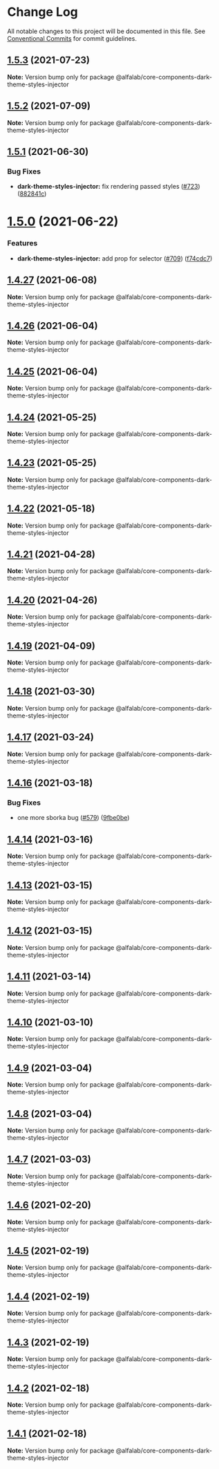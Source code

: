# Change Log

All notable changes to this project will be documented in this file.
See [Conventional Commits](https://conventionalcommits.org) for commit guidelines.

## [1.5.3](https://github.com/alfa-laboratory/core-components/compare/@alfalab/core-components-dark-theme-styles-injector@1.5.2...@alfalab/core-components-dark-theme-styles-injector@1.5.3) (2021-07-23)

**Note:** Version bump only for package @alfalab/core-components-dark-theme-styles-injector





## [1.5.2](https://github.com/alfa-laboratory/core-components/compare/@alfalab/core-components-dark-theme-styles-injector@1.5.1...@alfalab/core-components-dark-theme-styles-injector@1.5.2) (2021-07-09)

**Note:** Version bump only for package @alfalab/core-components-dark-theme-styles-injector





## [1.5.1](https://github.com/alfa-laboratory/core-components/compare/@alfalab/core-components-dark-theme-styles-injector@1.5.0...@alfalab/core-components-dark-theme-styles-injector@1.5.1) (2021-06-30)


### Bug Fixes

* **dark-theme-styles-injector:** fix rendering passed styles ([#723](https://github.com/alfa-laboratory/core-components/issues/723)) ([882841c](https://github.com/alfa-laboratory/core-components/commit/882841c1c43d5570652ab3fcc199958060b92c57))





# [1.5.0](https://github.com/alfa-laboratory/core-components/compare/@alfalab/core-components-dark-theme-styles-injector@1.4.27...@alfalab/core-components-dark-theme-styles-injector@1.5.0) (2021-06-22)


### Features

* **dark-theme-styles-injector:** add prop for selector ([#709](https://github.com/alfa-laboratory/core-components/issues/709)) ([f74cdc7](https://github.com/alfa-laboratory/core-components/commit/f74cdc7b312321fcb111f1c64f21714ee403e513))





## [1.4.27](https://github.com/alfa-laboratory/core-components/compare/@alfalab/core-components-dark-theme-styles-injector@1.4.26...@alfalab/core-components-dark-theme-styles-injector@1.4.27) (2021-06-08)

**Note:** Version bump only for package @alfalab/core-components-dark-theme-styles-injector





## [1.4.26](https://github.com/alfa-laboratory/core-components/compare/@alfalab/core-components-dark-theme-styles-injector@1.4.25...@alfalab/core-components-dark-theme-styles-injector@1.4.26) (2021-06-04)

**Note:** Version bump only for package @alfalab/core-components-dark-theme-styles-injector





## [1.4.25](https://github.com/alfa-laboratory/core-components/compare/@alfalab/core-components-dark-theme-styles-injector@1.4.24...@alfalab/core-components-dark-theme-styles-injector@1.4.25) (2021-06-04)

**Note:** Version bump only for package @alfalab/core-components-dark-theme-styles-injector





## [1.4.24](https://github.com/alfa-laboratory/core-components/compare/@alfalab/core-components-dark-theme-styles-injector@1.4.23...@alfalab/core-components-dark-theme-styles-injector@1.4.24) (2021-05-25)

**Note:** Version bump only for package @alfalab/core-components-dark-theme-styles-injector





## [1.4.23](https://github.com/alfa-laboratory/core-components/compare/@alfalab/core-components-dark-theme-styles-injector@1.4.22...@alfalab/core-components-dark-theme-styles-injector@1.4.23) (2021-05-25)

**Note:** Version bump only for package @alfalab/core-components-dark-theme-styles-injector





## [1.4.22](https://github.com/alfa-laboratory/core-components/compare/@alfalab/core-components-dark-theme-styles-injector@1.4.21...@alfalab/core-components-dark-theme-styles-injector@1.4.22) (2021-05-18)

**Note:** Version bump only for package @alfalab/core-components-dark-theme-styles-injector





## [1.4.21](https://github.com/alfa-laboratory/core-components/compare/@alfalab/core-components-dark-theme-styles-injector@1.4.20...@alfalab/core-components-dark-theme-styles-injector@1.4.21) (2021-04-28)

**Note:** Version bump only for package @alfalab/core-components-dark-theme-styles-injector





## [1.4.20](https://github.com/alfa-laboratory/core-components/compare/@alfalab/core-components-dark-theme-styles-injector@1.4.19...@alfalab/core-components-dark-theme-styles-injector@1.4.20) (2021-04-26)

**Note:** Version bump only for package @alfalab/core-components-dark-theme-styles-injector





## [1.4.19](https://github.com/alfa-laboratory/core-components/compare/@alfalab/core-components-dark-theme-styles-injector@1.4.18...@alfalab/core-components-dark-theme-styles-injector@1.4.19) (2021-04-09)

**Note:** Version bump only for package @alfalab/core-components-dark-theme-styles-injector





## [1.4.18](https://github.com/alfa-laboratory/core-components/compare/@alfalab/core-components-dark-theme-styles-injector@1.4.17...@alfalab/core-components-dark-theme-styles-injector@1.4.18) (2021-03-30)

**Note:** Version bump only for package @alfalab/core-components-dark-theme-styles-injector





## [1.4.17](https://github.com/alfa-laboratory/core-components/compare/@alfalab/core-components-dark-theme-styles-injector@1.4.16...@alfalab/core-components-dark-theme-styles-injector@1.4.17) (2021-03-24)

**Note:** Version bump only for package @alfalab/core-components-dark-theme-styles-injector





## [1.4.16](https://github.com/alfa-laboratory/core-components/compare/@alfalab/core-components-dark-theme-styles-injector@1.4.14...@alfalab/core-components-dark-theme-styles-injector@1.4.16) (2021-03-18)


### Bug Fixes

* one more sborka bug ([#579](https://github.com/alfa-laboratory/core-components/issues/579)) ([9fbe0be](https://github.com/alfa-laboratory/core-components/commit/9fbe0beca56ec5971de78b3f6cda25305b260efc))





## [1.4.14](https://github.com/alfa-laboratory/core-components/compare/@alfalab/core-components-dark-theme-styles-injector@1.4.13...@alfalab/core-components-dark-theme-styles-injector@1.4.14) (2021-03-16)

**Note:** Version bump only for package @alfalab/core-components-dark-theme-styles-injector





## [1.4.13](https://github.com/alfa-laboratory/core-components/compare/@alfalab/core-components-dark-theme-styles-injector@1.4.12...@alfalab/core-components-dark-theme-styles-injector@1.4.13) (2021-03-15)

**Note:** Version bump only for package @alfalab/core-components-dark-theme-styles-injector





## [1.4.12](https://github.com/alfa-laboratory/core-components/compare/@alfalab/core-components-dark-theme-styles-injector@1.4.11...@alfalab/core-components-dark-theme-styles-injector@1.4.12) (2021-03-15)

**Note:** Version bump only for package @alfalab/core-components-dark-theme-styles-injector





## [1.4.11](https://github.com/alfa-laboratory/core-components/compare/@alfalab/core-components-dark-theme-styles-injector@1.4.10...@alfalab/core-components-dark-theme-styles-injector@1.4.11) (2021-03-14)

**Note:** Version bump only for package @alfalab/core-components-dark-theme-styles-injector





## [1.4.10](https://github.com/alfa-laboratory/core-components/compare/@alfalab/core-components-dark-theme-styles-injector@1.4.9...@alfalab/core-components-dark-theme-styles-injector@1.4.10) (2021-03-10)

**Note:** Version bump only for package @alfalab/core-components-dark-theme-styles-injector





## [1.4.9](https://github.com/alfa-laboratory/core-components/compare/@alfalab/core-components-dark-theme-styles-injector@1.4.8...@alfalab/core-components-dark-theme-styles-injector@1.4.9) (2021-03-04)

**Note:** Version bump only for package @alfalab/core-components-dark-theme-styles-injector





## [1.4.8](https://github.com/alfa-laboratory/core-components/compare/@alfalab/core-components-dark-theme-styles-injector@1.4.7...@alfalab/core-components-dark-theme-styles-injector@1.4.8) (2021-03-04)

**Note:** Version bump only for package @alfalab/core-components-dark-theme-styles-injector





## [1.4.7](https://github.com/alfa-laboratory/core-components/compare/@alfalab/core-components-dark-theme-styles-injector@1.4.6...@alfalab/core-components-dark-theme-styles-injector@1.4.7) (2021-03-03)

**Note:** Version bump only for package @alfalab/core-components-dark-theme-styles-injector





## [1.4.6](https://github.com/alfa-laboratory/core-components/compare/@alfalab/core-components-dark-theme-styles-injector@1.4.5...@alfalab/core-components-dark-theme-styles-injector@1.4.6) (2021-02-20)

**Note:** Version bump only for package @alfalab/core-components-dark-theme-styles-injector





## [1.4.5](https://github.com/alfa-laboratory/core-components/compare/@alfalab/core-components-dark-theme-styles-injector@1.4.4...@alfalab/core-components-dark-theme-styles-injector@1.4.5) (2021-02-19)

**Note:** Version bump only for package @alfalab/core-components-dark-theme-styles-injector





## [1.4.4](https://github.com/alfa-laboratory/core-components/compare/@alfalab/core-components-dark-theme-styles-injector@1.4.3...@alfalab/core-components-dark-theme-styles-injector@1.4.4) (2021-02-19)

**Note:** Version bump only for package @alfalab/core-components-dark-theme-styles-injector





## [1.4.3](https://github.com/alfa-laboratory/core-components/compare/@alfalab/core-components-dark-theme-styles-injector@1.4.2...@alfalab/core-components-dark-theme-styles-injector@1.4.3) (2021-02-19)

**Note:** Version bump only for package @alfalab/core-components-dark-theme-styles-injector





## [1.4.2](https://github.com/alfa-laboratory/core-components/compare/@alfalab/core-components-dark-theme-styles-injector@1.4.1...@alfalab/core-components-dark-theme-styles-injector@1.4.2) (2021-02-18)

**Note:** Version bump only for package @alfalab/core-components-dark-theme-styles-injector





## [1.4.1](https://github.com/alfa-laboratory/core-components/compare/@alfalab/core-components-dark-theme-styles-injector@1.4.0...@alfalab/core-components-dark-theme-styles-injector@1.4.1) (2021-02-18)

**Note:** Version bump only for package @alfalab/core-components-dark-theme-styles-injector
